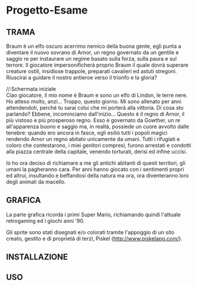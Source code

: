 # Progetto-Esame

<b><h2>TRAMA</h2></b>

 Braum è un elfo oscuro acerrimo nemico della buona gente, egli punta a diventare il nuovo sovrano di Arnor, un regno governato da un gentile e saggio re per instaurare un regime basato sulla forza, sulla paura e sul terrore.
Il giocatore impersonificherà proprio Braum il quale dovrà superare creature ostili, insidiose trappole, preparati cavalieri ed astuti stregoni.
Riuscirai a guidare il nostro antieroe verso il trionfo e la gloria?

//:Schermata iniziale <br>
Ciao giocatore, il mio nome è Braum e sono un elfo di Lindon, le terre nere.
Ho atteso molto, anzi... Troppo, questo giorno.
Mi sono allenato per anni attendendoti, perché tu sarai colui che mi porterà alla vittoria.
Di cosa sto parlando? Ebbene, incominciamo dall'inizio...
Questo è il regno di Arnor, il più vistoso e più prosperoso regno.
Esso è governato da Gowther, un re all'apparenza buono e saggio ma, in realtà, possiede un cuore avvolto dalle tenebre: quando ero ancora in fasce, egli esiliò tutti i popoli magici rendendo Arnor un regno abitato unicamente da umani.
Tutti i rifugiati e coloro che contestarono, i miei genitori compresi, furono arrestati e condotti alla piazza centrale della capitale, venendo torturati, derisi ed infine uccisi.

Io ho ora deciso di richiamare a me gli antichi abitanti di questi territori, gli umani la pagheranno cara.
Per anni hanno giocato con i sentimenti propri ed altrui, insultando e beffandosi della natura ma ora, ora diventeranno loro degli animali da macello.
 
<b><h2>GRAFICA</h2></b>

La parte grafica ricorda i primi Super Mario, richiamando quindi l'attuale retrogaming ed i giochi anni '90.

Gli sprite sono stati disegnati e/o colorati tramite l'appoggio di un sito creato, gestito e di proprietà di terzi, Piskel (http://www.piskelapp.com/).

<b><h2>INSTALLAZIONE</h2></b>

<b><h2>USO</h2></b>
